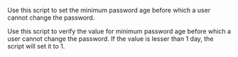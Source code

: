 Use this script to set the minimum password age before which a user cannot change the password. 

Use this script to verify the value for minimum password age before which a user cannot change the password. If the value is lesser than 1 day, the script will set it to 1.